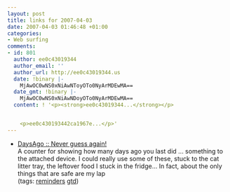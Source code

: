 ```yaml
---
layout: post
title: links for 2007-04-03
date: 2007-04-03 01:46:48 +01:00
categories:
- Web surfing
comments:
- id: 801
  author: ee0c43019344
  author_email: ''
  author_url: http://ee0c43019344.us
  date: !binary |-
    MjAwOC0wNS0xNiAwNToyOTo0NyArMDEwMA==
  date_gmt: !binary |-
    MjAwOC0wNS0xNiAwNDoyOTo0NyArMDEwMA==
  content: ! '<p><strong>ee0c43019344...</strong></p>


    <p>ee0c430193442ca1967e...</p>'
---
```

<ul class="delicious">
	<li>
		<div class="delicious-link"><a href="http://www.howmanydaysago.com/">DaysAgo :: Never guess again!</a></div>
		<div class="delicious-extended">A counter for showing how many days ago you last did ... something to the attached device.  I could really use some of these, stuck to the cat litter tray, the leftover food I stuck in the fridge...  In fact, about the only things that are safe are my lap</div>
		<div class="delicious-tags">(tags: <a href="http://del.icio.us/mathie/reminders">reminders</a> <a href="http://del.icio.us/mathie/gtd">gtd</a>)</div>
	</li>
</ul>
